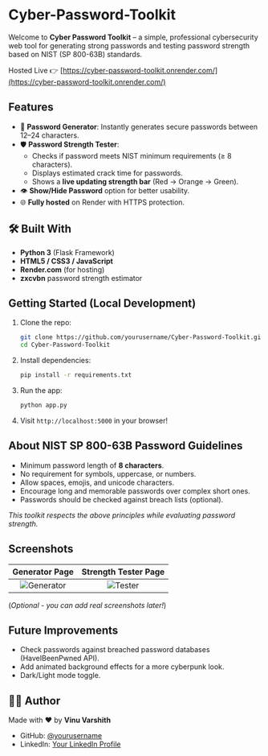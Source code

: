 # Cyber-Password-Toolkit


Welcome to **Cyber Password Toolkit** – a simple, professional cybersecurity web tool for generating strong passwords and testing password strength based on NIST (SP 800-63B) standards.

Hosted Live 👉 [https://cyber-password-toolkit.onrender.com/](https://cyber-password-toolkit.onrender.com/)


##  Features

- 🔐 **Password Generator**: Instantly generates secure passwords between 12–24 characters.
- 🛡️ **Password Strength Tester**:
  - Checks if password meets NIST minimum requirements (≥ 8 characters).
  - Displays estimated crack time for passwords.
  - Shows a **live updating strength bar** (Red → Orange → Green).
- 👁️ **Show/Hide Password** option for better usability.
- 🌐 **Fully hosted** on Render with HTTPS protection.


## 🛠 Built With

- **Python 3** (Flask Framework)
- **HTML5 / CSS3 / JavaScript**
- **Render.com** (for hosting)
- **zxcvbn** password strength estimator



##  Getting Started (Local Development)

1. Clone the repo:
    ```bash
    git clone https://github.com/yourusername/Cyber-Password-Toolkit.git
    cd Cyber-Password-Toolkit
    ```

2. Install dependencies:
    ```bash
    pip install -r requirements.txt
    ```

3. Run the app:
    ```bash
    python app.py
    ```

4. Visit `http://localhost:5000` in your browser!



##  About NIST SP 800-63B Password Guidelines

- Minimum password length of **8 characters**.
- No requirement for symbols, uppercase, or numbers.
- Allow spaces, emojis, and unicode characters.
- Encourage long and memorable passwords over complex short ones.
- Passwords should be checked against breach lists (optional).

*This toolkit respects the above principles while evaluating password strength.*



##  Screenshots

| Generator Page | Strength Tester Page |
|:--------------:|:--------------------:|
| ![Generator](static/screenshots/generator.png) | ![Tester](static/screenshots/tester.png) |

(*Optional - you can add real screenshots later!*)



##  Future Improvements

- Check passwords against breached password databases (HaveIBeenPwned API).
- Add animated background effects for a more cyberpunk look.
- Dark/Light mode toggle.



## 👨‍💻 Author

Made with ❤️ by **Vinu Varshith**

- GitHub: [@yourusername](https://github.com/yourusername)
- LinkedIn: [Your LinkedIn Profile](https://www.linkedin.com/in/yourprofile/)



